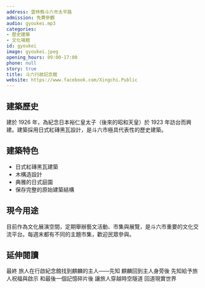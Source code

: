 ```yaml
---
address: 雲林縣斗六市太平路
admission: 免費參觀
audio: gyoukei.mp3
categories:
- 歷史建築
- 文化場館
id: gyoukei
image: gyoukei.jpeg
opening_hours: 09:00-17:00
phone: null
story: true
title: 斗六行啟記念館
website: https://www.facebook.com/Xingchi.Public
---
```


## 建築歷史

建於 1926 年，為紀念日本裕仁皇太子（後來的昭和天皇）於 1923 年訪台而興建。建築採用日式紅磚黑瓦設計，是斗六市極具代表性的歷史建築。

## 建築特色

- 日式紅磚黑瓦建築
- 木構造設計
- 典雅的日式庭園
- 保存完整的原始建築結構

## 現今用途

目前作為文化展演空間，定期舉辦藝文活動、市集與展覽，是斗六市重要的文化交流平台。每週末都有不同的主題市集，歡迎民眾參與。

## 延伸閱讀

最終
旅人在行啟紀念館找到麒麟的主人——先知
麒麟回到主人身旁後
先知給予旅人祝福與啟示
和最後一個記憶碎片後
讓旅人穿越時空隧道
回道現實世界